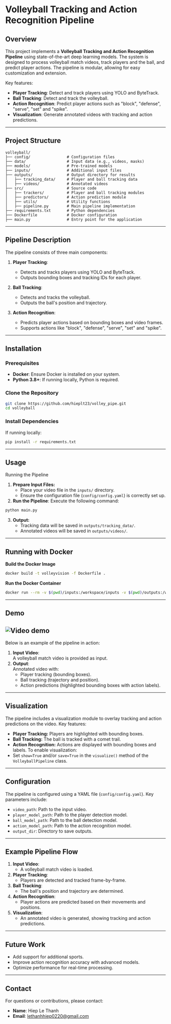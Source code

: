 # Volleyball Tracking and Action Recognition Pipeline

## Overview
This project implements a **Volleyball Tracking and Action Recognition Pipeline** using state-of-the-art deep learning models. The system is designed to process volleyball match videos, track players and the ball, and predict player actions. The pipeline is modular, allowing for easy customization and extension.

Key features:
- **Player Tracking**: Detect and track players using YOLO and ByteTrack.
- **Ball Tracking**: Detect and track the volleyball.
- **Action Recognition**: Predict player actions such as "block", "defense", "serve", "set" and "spike".
- **Visualization**: Generate annotated videos with tracking and action predictions.

---

## Project Structure
```planintext
volleyball/
├── config/                # Configuration files
├── data/                  # Input data (e.g., videos, masks)
├── models/                # Pre-trained models
├── inputs/                # Additional input files
├── outputs/               # Output directory for results
│   ├── tracking_data/     # Player and ball tracking data
│   ├── videos/            # Annotated videos
├── src/                   # Source code
│   ├── trackers/          # Player and ball tracking modules
│   ├── predictors/        # Action prediction module
│   ├── utils/             # Utility functions
│   ├── pipeline.py        # Main pipeline implementation
├── requirements.txt       # Python dependencies
├── Dockerfile             # Docker configuration
├── main.py                # Entry point for the application
```
---

## Pipeline Description
The pipeline consists of three main components:
1. **Player Tracking**:
   - Detects and tracks players using YOLO and ByteTrack.
   - Outputs bounding boxes and tracking IDs for each player.

2. **Ball Tracking**:
   - Detects and tracks the volleyball.
   - Outputs the ball's position and trajectory.

3. **Action Recognition**:
   - Predicts player actions based on bounding boxes and video frames.
   - Supports actions like "block", "defense", "serve", "set" and "spike".

---

## Installation

### Prerequisites
- **Docker**: Ensure Docker is installed on your system.
- **Python 3.8+**: If running locally, Python is required.

### Clone the Repository
```bash
git clone https://github.com/hieplt23/volley_pipe.git
cd volleyball
```
### Install Dependencies
If running locally:
```bash
pip install -r requirements.txt
```
---

## Usage
Running the Pipeline
1. **Prepare Input Files:**  
   - Place your video file in the ``inputs/`` directory.
   - Ensure the configuration file (``config/config.yaml``) is correctly set up.
2. **Run the Pipeline**: Execute the following command:
```python
python main.py
```
3. **Output:**
   - Tracking data will be saved in ``outputs/tracking_data/``.
   - Annotated videos will be saved in ``outputs/videos/``.
---

## Running with Docker
**Build the Docker Image**
```bash
docker build -t volleyvision -f Dockerfile .
```
**Run the Docker Container**
```bash
docker run --rm -v $(pwd)/inputs:/workspace/inputs -v $(pwd)/outputs:/workspace/outputs volleyvision
```
---

## Demo
![Video demo](./outputs/videos/demo.gif)
---
Below is an example of the pipeline in action:  
1. **Input Video**:  
   A volleyball match video is provided as input.
2. **Output**:  
   Annotated video with:
    - Player tracking (bounding boxes).
    - Ball tracking (trajectory and position).
    - Action predictions (highlighted bounding boxes with action labels).
---

## Visualization
The pipeline includes a visualization module to overlay tracking and action predictions on the video. Key features:  
- **Player Tracking:** Players are highlighted with bounding boxes.
- **Ball Tracking:** The ball is tracked with a comet trail.
- **Action Recognition:** Actions are displayed with bounding boxes and labels.
To enable visualization:  
- Set ``show=True`` and/or ``save=True`` in the ``visualize()`` method of the ``VolleyballPipeline`` class.
---

## Configuration
The pipeline is configured using a YAML file (``config/config.yaml``). Key parameters include:  
- ``video_path``: Path to the input video.
- ``player_model_path``: Path to the player detection model.
- ``ball_model_path``: Path to the ball detection model.
- ``action_model_path``: Path to the action recognition model.
- ``output_dir``: Directory to save outputs.
---

## Example Pipeline Flow
1. **Input Video**:  
   - A volleyball match video is loaded.
2. **Player Tracking**:  
   - Players are detected and tracked frame-by-frame.
3. **Ball Tracking**:  
   - The ball's position and trajectory are determined.
4. **Action Recognition**:  
   - Player actions are predicted based on their movements and positions.
5. **Visualization**:  
   - An annotated video is generated, showing tracking and action predictions.
---

## Future Work
- Add support for additional sports.
- Improve action recognition accuracy with advanced models.
- Optimize performance for real-time processing.
---

## Contact
For questions or contributions, please contact:
- **Name**: Hiep Le Thanh
- **Email**: lethanhhiep0220@gmail.com
